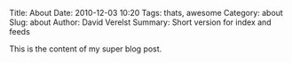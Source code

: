 Title: About
Date: 2010-12-03 10:20
Tags: thats, awesome
Category: about
Slug: about
Author: David Verelst
Summary: Short version for index and feeds

This is the content of my super blog post.
